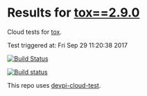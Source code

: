 # Results for [tox==2.9.0](https://devpi.net/obestwalter/dev/tox/2.9.0)

Cloud tests for [tox](https://github.com/tox-dev/tox).

Test triggered at: Fri Sep 29 11:20:38 2017

[![Build Status](https://travis-ci.org/obestwalter/devpi-cloud-test-tox.svg?branch=master)](https://travis-ci.org/obestwalter/devpi-cloud-test-tox)

[![Build status](https://ci.appveyor.com/api/projects/status/98yyno2u5fpnds4l/branch/master?svg=true)](https://ci.appveyor.com/project/obestwalter/devpi-cloud-test-tox/branch/master)

This repo uses [devpi-cloud-test](https://github.com/obestwalter/devpi-cloud-test).
